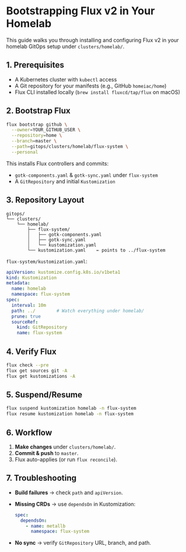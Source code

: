 # Bootstrapping Flux v2 in Your Homelab

This guide walks you through installing and configuring Flux v2 in your homelab GitOps setup under `clusters/homelab/`.

## 1. Prerequisites

- A Kubernetes cluster with `kubectl` access  
- A Git repository for your manifests (e.g., GitHub `homeiac/home`)  
- Flux CLI installed locally (`brew install fluxcd/tap/flux` on macOS)  

## 2. Bootstrap Flux

```bash
flux bootstrap github \
  --owner=YOUR_GITHUB_USER \
  --repository=home \
  --branch=master \
  --path=gitops/clusters/homelab/flux-system \
  --personal
```

This installs Flux controllers and commits:

- `gotk-components.yaml` & `gotk-sync.yaml` under `flux-system`
- A `GitRepository` and initial `Kustomization`

## 3. Repository Layout

```text
gitops/
└── clusters/
    └── homelab/
        ├── flux-system/
        │   ├── gotk-components.yaml
        │   ├── gotk-sync.yaml
        │   └── kustomization.yaml
        └── kustomization.yaml    ← points to ../flux-system
```

`flux-system/kustomization.yaml`:

```yaml
apiVersion: kustomize.config.k8s.io/v1beta1
kind: Kustomization
metadata:
  name: homelab
  namespace: flux-system
spec:
  interval: 10m
  path: ../        # Watch everything under homelab/
  prune: true
  sourceRef:
    kind: GitRepository
    name: flux-system
```

## 4. Verify Flux

```bash
flux check --pre
flux get sources git -A
flux get kustomizations -A
```

## 5. Suspend/Resume

```bash
flux suspend kustomization homelab -n flux-system
flux resume kustomization homelab -n flux-system
```

## 6. Workflow

1. **Make changes** under `clusters/homelab/`.  
2. **Commit & push** to `master`.  
3. Flux auto-applies (or run `flux reconcile`).  

## 7. Troubleshooting

- **Build failures** → check `path` and `apiVersion`.  
- **Missing CRDs** → use `dependsOn` in Kustomization:

  ```yaml
  spec:
    dependsOn:
      - name: metallb
        namespace: flux-system
  ```

- **No sync** → verify `GitRepository` URL, branch, and path.
